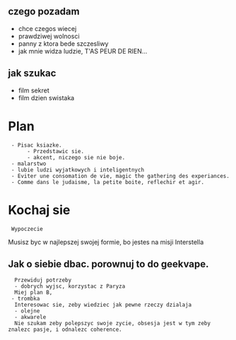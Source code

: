 

##   czego pozadam

- chce czegos wiecej 
- prawdziwej wolnosci
- panny z ktora bede szczesliwy
- jak mnie widza ludzie, T'AS PEUR DE RIEN...

## jak szukac 
- film sekret
- film dzien swistaka
     
#     Plan 
     - Pisac ksiazke. 
          - Przedstawic sie. 
          - akcent, niczego sie nie boje. 
     - malarstwo
     - lubie ludzi wyjatkowych i inteligentnych 
     - Eviter une consomation de vie, magic the gathering des experiances. 
     - Comme dans le judaisme, la petite boite, reflechir et agir. 


# Kochaj sie
     Wypoczecie
Musisz byc w najlepszej swojej formie, bo jestes na misji Interstella


##      	Jak o siebie dbac. porownuj to do geekvape. 

      Przewiduj potrzeby
      - dobrych wyjsc, korzystac z Paryza
      Miej plan B, 
     - trombka 
      Interesowac sie, zeby wiedziec jak pewne rzeczy dzialaja
      - olejne
      - akwarele
      Nie szukam zeby polepszyc swoje zycie, obsesja jest w tym zeby znalezc pasje, i odnalezc coherence. 


